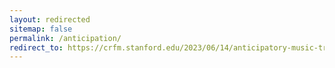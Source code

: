```yaml
---
layout: redirected
sitemap: false
permalink: /anticipation/
redirect_to: https://crfm.stanford.edu/2023/06/14/anticipatory-music-transformer.html
---
```


